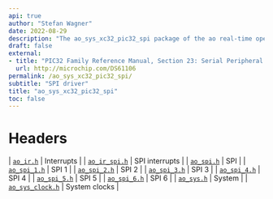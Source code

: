 ```yaml
---
api: true
author: "Stefan Wagner"
date: 2022-08-29
description: "The ao_sys_xc32_pic32_spi package of the ao real-time operating system."
draft: false
external:
- title: "PIC32 Family Reference Manual, Section 23: Serial Peripheral Interface (SPI)"
  url: http://microchip.com/DS61106
permalink: /ao_sys_xc32_pic32_spi/ 
subtitle: "SPI driver"
title: "ao_sys_xc32_pic32_spi"
toc: false
---
```


# Headers

| [`ao_ir.h`](ao_ir.h.md) | Interrupts |
| [`ao_ir_spi.h`](ao_ir_spi.h.md) | SPI interrupts |
| [`ao_spi.h`](ao_spi.h.md) | SPI |
| [`ao_spi_1.h`](ao_spi_1.h.md) | SPI 1 |
| [`ao_spi_2.h`](ao_spi_2.h.md) | SPI 2 |
| [`ao_spi_3.h`](ao_spi_3.h.md) | SPI 3 |
| [`ao_spi_4.h`](ao_spi_4.h.md) | SPI 4 |
| [`ao_spi_5.h`](ao_spi_5.h.md) | SPI 5 |
| [`ao_spi_6.h`](ao_spi_6.h.md) | SPI 6 |
| [`ao_sys.h`](ao_sys.h.md) | System |
| [`ao_sys_clock.h`](ao_sys_clock.h.md) | System clocks |
